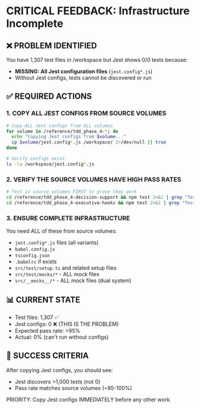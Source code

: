 # CRITICAL FEEDBACK: Infrastructure Incomplete

## ❌ PROBLEM IDENTIFIED
You have 1,307 test files in /workspace but Jest shows 0/0 tests because:
- **MISSING: All Jest configuration files** (`jest.config*.js`)
- Without Jest configs, tests cannot be discovered or run

## ✅ REQUIRED ACTIONS

### 1. COPY ALL JEST CONFIGS FROM SOURCE VOLUMES
```bash
# Copy ALL Jest configs from ALL volumes
for volume in /reference/tdd_phase_4-*; do
  echo "Copying Jest configs from $volume..."
  cp $volume/jest.config*.js /workspace/ 2>/dev/null || true
done

# Verify configs exist
ls -la /workspace/jest.config*.js
```

### 2. VERIFY THE SOURCE VOLUMES HAVE HIGH PASS RATES
```bash
# Test in source volumes FIRST to prove they work
cd /reference/tdd_phase_4-decision-support && npm test 2>&1 | grep "Test Suites:"
cd /reference/tdd_phase_4-executive-hooks && npm test 2>&1 | grep "Test Suites:"
```

### 3. ENSURE COMPLETE INFRASTRUCTURE
You need ALL of these from source volumes:
- `jest.config*.js` files (all variants)
- `babel.config.js`
- `tsconfig.json`
- `.babelrc` if exists
- `src/test/setup.ts` and related setup files
- `src/test/mocks/*` - ALL mock files
- `src/__mocks__/*` - ALL mock files (dual system)

## 📊 CURRENT STATE
- Test files: 1,307 ✅
- Jest configs: 0 ❌ (THIS IS THE PROBLEM)
- Expected pass rate: >95%
- Actual: 0% (can't run without configs)

## 🎯 SUCCESS CRITERIA
After copying Jest configs, you should see:
- Jest discovers >1,000 tests (not 0)
- Pass rate matches source volumes (~95-100%)

PRIORITY: Copy Jest configs IMMEDIATELY before any other work.
